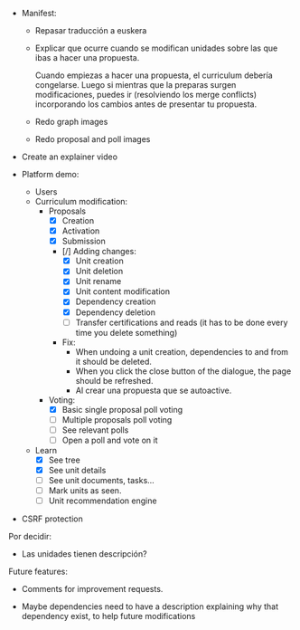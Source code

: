 - Manifest:

    - Repasar traducción a euskera

    - Explicar que ocurre cuando se modifican unidades sobre las que ibas a hacer una propuesta.

        Cuando empiezas a hacer una propuesta, el curriculum debería congelarse. Luego si mientras que la preparas surgen modificaciones, puedes ir (resolviendo los merge conflicts) incorporando los cambios antes de presentar tu propuesta.

    - Redo graph images

    - Redo proposal and poll images

- Create an explainer video

- Platform demo:

    - Users
    - Curriculum modification:
        - Proposals
            - [x] Creation
            - [x] Activation
            - [x] Submission
            - [/] Adding changes:
                - [x] Unit creation
                - [x] Unit deletion
                - [x] Unit rename
                - [x] Unit content modification
                - [x] Dependency creation
                - [x] Dependency deletion
                - [ ] Transfer certifications and reads (it has to be done every time you delete something)
            - Fix:
                - When undoing a unit creation, dependencies to and from it should be deleted.
                - When you click the close button of the dialogue, the page should be refreshed.
                - Al crear una propuesta que se autoactive.
        - Voting:
            - [x] Basic single proposal poll voting
            - [ ] Multiple proposals poll voting
            - [ ] See relevant polls
            - [ ] Open a poll and vote on it
    - Learn
        - [x] See tree
        - [x] See unit details
        - [ ] See unit documents, tasks...
        - [ ] Mark units as seen.
        - [ ] Unit recommendation engine

- CSRF protection



Por decidir:

- Las unidades tienen descripción?


Future features:

- Comments for improvement requests.

- Maybe dependencies need to have a description explaining why that dependency exist, to help future modifications
